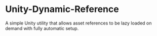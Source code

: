 # Unity-Dynamic-Reference
A simple Unity utility that allows asset references to be lazy loaded on demand with fully automatic setup.
